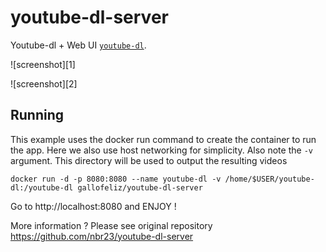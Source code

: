 # youtube-dl-server

Youtube-dl + Web UI [`youtube-dl`](https://github.com/rg3/youtube-dl).

![screenshot][1]


![screenshot][2]

## Running

This example uses the docker run command to create the container to run the app. Here we also use host networking for simplicity. Also note the `-v` argument. This directory will be used to output the resulting videos

```shell
docker run -d -p 8080:8080 --name youtube-dl -v /home/$USER/youtube-dl:/youtube-dl gallofeliz/youtube-dl-server
```

Go to http://localhost:8080 and ENJOY !

More information ? Please see original repository https://github.com/nbr23/youtube-dl-server
